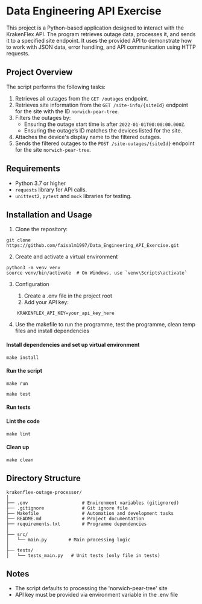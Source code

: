 # Data Engineering API Exercise

This project is a Python-based application designed to interact with the KrakenFlex API. The program retrieves outage data, processes it, and sends it to a specified site endpoint. It uses the provided API to demonstrate how to work with JSON data, error handling, and API communication using HTTP requests.

## Project Overview

The script performs the following tasks:

1. Retrieves all outages from the `GET /outages` endpoint.
2. Retrieves site information from the `GET /site-info/{siteId}` endpoint for the site with the ID `norwich-pear-tree`.
3. Filters the outages by:
   - Ensuring the outage start time is after `2022-01-01T00:00:00.000Z`.
   - Ensuring the outage’s ID matches the devices listed for the site.
4. Attaches the device's display name to the filtered outages.
5. Sends the filtered outages to the `POST /site-outages/{siteId}` endpoint for the site `norwich-pear-tree`.

## Requirements

- Python 3.7 or higher
- `requests` library for API calls.
- `unittest2`, `pytest` and `mock` libraries for testing.

## Installation and Usage

1. Clone the repository:

```
git clone https://github.com/faisalm1997/Data_Engineering_API_Exercise.git
```

2. Create and activate a virtual environment

```
python3 -m venv venv
source venv/bin/activate  # On Windows, use `venv\Scripts\activate`
```

3. Configuration 

	1. Create a .env file in the project root
	2. Add your API key:
```
	KRAKENFLEX_API_KEY=your_api_key_here
```

4. Use the makefile to run the programme, test the programme, clean temp files and install dependencies

#### Install dependencies and set up virtual environment
```make install```

#### Run the script
```make run```

```make test```
#### Run tests

#### Lint the code
```make lint```

#### Clean up
```make clean```

## Directory Structure 
```
krakenflex-outage-processor/
│
├── .env                    # Environment variables (gitignored)
├── .gitignore              # Git ignore file
├── Makefile                # Automation and development tasks
├── README.md               # Project documentation
├── requirements.txt        # Programme dependencies
│
├── src/
│   └── main.py        # Main processing logic
│
├── tests/
│   └── tests_main.py   # Unit tests (only file in tests)
```

## Notes

- The script defaults to processing the 'norwich-pear-tree' site
- API key must be provided via environment variable in the .env file